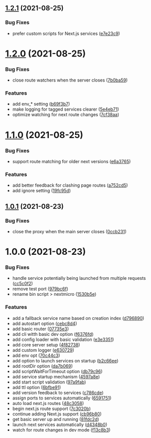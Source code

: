## [1.2.1](https://github.com/alexandermendes/next-micro/compare/v1.2.0...v1.2.1) (2021-08-25)


### Bug Fixes

* prefer custom scripts for Next.js services ([e7e23c9](https://github.com/alexandermendes/next-micro/commit/e7e23c9a0c139956b048b1114cdaf93e3ab7233c))

# [1.2.0](https://github.com/alexandermendes/next-micro/compare/v1.1.0...v1.2.0) (2021-08-25)


### Bug Fixes

* close route watchers when the server closes ([7b0ba59](https://github.com/alexandermendes/next-micro/commit/7b0ba592e1f1587de88cab8546c24421ba5864e0))


### Features

* add env_* setting ([b69f3b7](https://github.com/alexandermendes/next-micro/commit/b69f3b70ae10e8aa349c3421c94ecb194adfc828))
* make logging for tagged services clearer ([5e4eb71](https://github.com/alexandermendes/next-micro/commit/5e4eb719dfb421a0fbae185f8892a8987c64fc9e))
* optimize watching for next route changes ([7cf38aa](https://github.com/alexandermendes/next-micro/commit/7cf38aa0941b0179ffc8c17954c9d7b95ff1c607))

# [1.1.0](https://github.com/alexandermendes/next-micro/compare/v1.0.1...v1.1.0) (2021-08-25)


### Bug Fixes

* support route matching for older next versions ([e6a3765](https://github.com/alexandermendes/next-micro/commit/e6a3765b20ec1ca057d5eea2a7f870d202cd3e85))


### Features

* add better feedback for clashing page routes ([a752cd5](https://github.com/alexandermendes/next-micro/commit/a752cd53d6f2b2093622a8096cb868d2593e6314))
* add ignore setting ([19fc95d](https://github.com/alexandermendes/next-micro/commit/19fc95d15834b0abe976aa64b8b65c0f2ca325d1))

## [1.0.1](https://github.com/alexandermendes/next-micro/compare/v1.0.0...v1.0.1) (2021-08-23)


### Bug Fixes

* close the proxy when the main server closes ([0ccb231](https://github.com/alexandermendes/next-micro/commit/0ccb2313cd4b32d30c28b17d53121133fe3332e2))

# 1.0.0 (2021-08-23)


### Bug Fixes

* handle service potentially being launched from multiple requests ([cc5c0f2](https://github.com/alexandermendes/next-micro/commit/cc5c0f2bbe7d70c813e650ac7f9105aec1fa7410))
* remove test port ([979bc6f](https://github.com/alexandermendes/next-micro/commit/979bc6f6541e8f81b38ce4fdbb1296e7bce3af12))
* rename bin script > nextmicro ([1530b5e](https://github.com/alexandermendes/next-micro/commit/1530b5e03f4d953e03783ac63a8629e57874ff96))


### Features

* add a fallback service name based on creation index ([d796890](https://github.com/alexandermendes/next-micro/commit/d7968900c7aa7784d8debb8ccd2186887a6c6ac8))
* add autostart option ([cebc8d4](https://github.com/alexandermendes/next-micro/commit/cebc8d4428a58e6b3810f01633881060cf37f118))
* add basic router ([07735e3](https://github.com/alexandermendes/next-micro/commit/07735e334af6220a34acfa583ad0e06e31165878))
* add cli witth basic dev option ([f6376fd](https://github.com/alexandermendes/next-micro/commit/f6376fdc49b192b6c85f684a2c39a18bd6b829a9))
* add config loader with basic validation ([e3e3351](https://github.com/alexandermendes/next-micro/commit/e3e3351964d5c612925371dacc696b4ffaa73934))
* add core server setup ([4f82738](https://github.com/alexandermendes/next-micro/commit/4f8273844d37037818f7c07608488aa66ebf4245))
* add custom logger ([e630729](https://github.com/alexandermendes/next-micro/commit/e630729ce8be5dcfb88ffde458732f25bcf0ff7a))
* add env opt ([70c44c3](https://github.com/alexandermendes/next-micro/commit/70c44c3550d38a247683219ea0dc423fc6717446))
* add option to launch services on startup ([b2c66ee](https://github.com/alexandermendes/next-micro/commit/b2c66ee39bcf1612fcf112e8ac3e1a87a5bc5bcb))
* add rootDir option ([da7b069](https://github.com/alexandermendes/next-micro/commit/da7b0698cf413c73bfb227d00d886bb656e9b833))
* add scriptWaitForTimeout option ([db79c96](https://github.com/alexandermendes/next-micro/commit/db79c965d9a54044a7d68fd239a5b8af19b0e929))
* add service startup mechanism ([4597a8e](https://github.com/alexandermendes/next-micro/commit/4597a8ef4609cefb4cf2955236e846b57dba0226))
* add start script validation ([97a9fab](https://github.com/alexandermendes/next-micro/commit/97a9fab9bc38a6df39a7519cca07e8d05cc97442))
* add ttl option ([6bfbe91](https://github.com/alexandermendes/next-micro/commit/6bfbe9191c51f0253687b5c524d4d1de7445e6b2))
* add version feedback to services ([c786cde](https://github.com/alexandermendes/next-micro/commit/c786cde09af37b6aae7d55d2d9f06b154436f88d))
* assign ports to services automatically ([6591751](https://github.com/alexandermendes/next-micro/commit/65917512ede0e3afe3509873cf47dc56e6f2d025))
* auto load next.js routes ([48c3058](https://github.com/alexandermendes/next-micro/commit/48c30582596708ed485139a99b5d9b04e99b65ff))
* begin next.js route support ([7c3020b](https://github.com/alexandermendes/next-micro/commit/7c3020bb7d521a37ef7370f9528643e087b383f5))
* continue adding Next.js support ([cb96b80](https://github.com/alexandermendes/next-micro/commit/cb96b80327da809f0abcabedca4cb0aff57dfb5f))
* get basic server up and running ([81fdc2d](https://github.com/alexandermendes/next-micro/commit/81fdc2de0cf6c4521182494723d508169a6ae26c))
* launch next services automatically ([d4348b0](https://github.com/alexandermendes/next-micro/commit/d4348b0a282ace6f425bc464f0d630d1c61926f9))
* watch for route changes in dev mode ([f13c8b3](https://github.com/alexandermendes/next-micro/commit/f13c8b35596f62551ac84b698f08686f297b197e))

